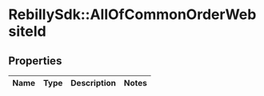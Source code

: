 # RebillySdk::AllOfCommonOrderWebsiteId

## Properties
Name | Type | Description | Notes
------------ | ------------- | ------------- | -------------

